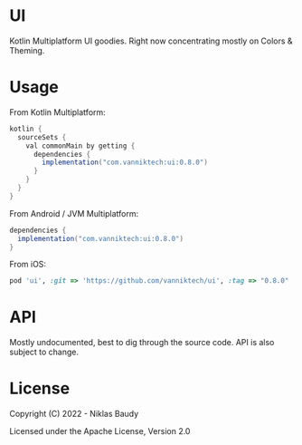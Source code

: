 UI
==

Kotlin Multiplatform UI goodies. Right now concentrating mostly on Colors & Theming.

# Usage

From Kotlin Multiplatform:

```groovy
kotlin {
  sourceSets {
    val commonMain by getting {
      dependencies {
        implementation("com.vanniktech:ui:0.8.0")
      }
    }
  }
}
```

From Android / JVM Multiplatform:

```groovy
dependencies {
  implementation("com.vanniktech:ui:0.8.0")
}
```

From iOS:

```ruby
pod 'ui', :git => 'https://github.com/vanniktech/ui', :tag => "0.8.0"
```

# API

Mostly undocumented, best to dig through the source code. API is also subject to change.

# License

Copyright (C) 2022 - Niklas Baudy

Licensed under the Apache License, Version 2.0
